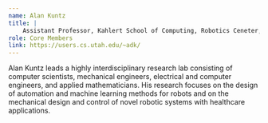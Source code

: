 ```yaml
---
name: Alan Kuntz
title: |
    Assistant Professor, Kahlert School of Computing, Robotics Ceneter, University of Utah
role: Core Members
link: https://users.cs.utah.edu/~adk/
---
```


Alan Kuntz leads a highly interdisciplinary research lab consisting of computer scientists, mechanical engineers, electrical and computer engineers, and applied mathematicians. His research focuses on the design of automation and machine learning methods for robots and on the mechanical design and control of novel robotic systems with healthcare applications.
